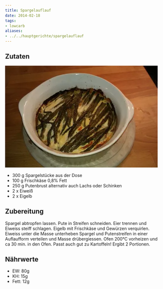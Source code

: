 ```yaml
---
title: Spargelauflauf
date: 2014-02-18
tags:
- lowcarb
aliases:
- ../../hauptgerichte/spargelauflauf
---
```


## Zutaten
![](/img/spargelauflauf-small.webp)

- 300 g Spargelstücke aus der Dose
- 100 g Frischkäse 0,8% Fett
- 250 g Putenbrust alternativ auch Lachs oder Schinken
- 2 x Eiweiß
- 2 x Eigelb

## Zubereitung
Spargel abtropfen lassen. Pute in Streifen schneiden. Eier trennen und Eiweiss steiff schlagen. Eigelb mit Frischkäse und Gewürzen verquirlen. Eiweiss unter die Masse unterheben Spargel und Putenstreifen in einer Auflaufform verteilen und Masse drübergiessen. Ofen 200°C vorheizen und ca 30 min. in den Ofen.
Passt auch gut zu Kartoffeln!
Ergibt 2 Portionen.

## Nährwerte
- EW:   80g
- KH:   15g
- Fett: 12g
